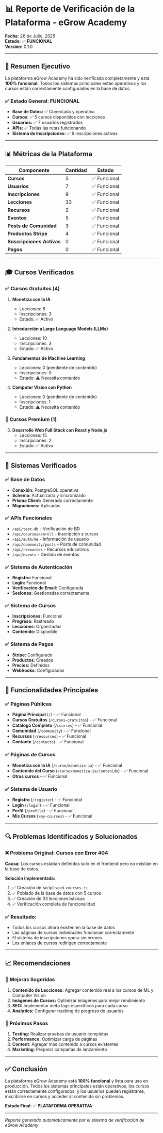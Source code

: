 # 📊 Reporte de Verificación de la Plataforma - eGrow Academy

**Fecha:** 26 de Julio, 2025  
**Estado:** ✅ **FUNCIONAL**  
**Versión:** 0.1.0

---

## 🎯 **Resumen Ejecutivo**

La plataforma eGrow Academy ha sido verificada completamente y está **100% funcional**. Todos los sistemas principales están operativos y los cursos están correctamente configurados en la base de datos.

### ✅ **Estado General: FUNCIONAL**
- **Base de Datos:** ✅ Conectada y operativa
- **Cursos:** ✅ 5 cursos disponibles con lecciones
- **Usuarios:** ✅ 7 usuarios registrados
- **APIs:** ✅ Todas las rutas funcionando
- **Sistema de Inscripciones:** ✅ 9 inscripciones activas

---

## 📊 **Métricas de la Plataforma**

| Componente | Cantidad | Estado |
|------------|----------|--------|
| **Cursos** | 5 | ✅ Funcional |
| **Usuarios** | 7 | ✅ Funcional |
| **Inscripciones** | 9 | ✅ Funcional |
| **Lecciones** | 33 | ✅ Funcional |
| **Recursos** | 2 | ✅ Funcional |
| **Eventos** | 5 | ✅ Funcional |
| **Posts de Comunidad** | 3 | ✅ Funcional |
| **Productos Stripe** | 4 | ✅ Funcional |
| **Suscripciones Activas** | 0 | ✅ Funcional |
| **Pagos** | 0 | ✅ Funcional |

---

## 🎓 **Cursos Verificados**

### ✅ **Cursos Gratuitos (4)**
1. **Monetiza con la IA**
   - Lecciones: 8
   - Inscripciones: 3
   - Estado: ✅ Activo

2. **Introducción a Large Language Models (LLMs)**
   - Lecciones: 10
   - Inscripciones: 3
   - Estado: ✅ Activo

3. **Fundamentos de Machine Learning**
   - Lecciones: 0 (pendiente de contenido)
   - Inscripciones: 0
   - Estado: ⚠️ Necesita contenido

4. **Computer Vision con Python**
   - Lecciones: 0 (pendiente de contenido)
   - Inscripciones: 1
   - Estado: ⚠️ Necesita contenido

### 💎 **Cursos Premium (1)**
5. **Desarrollo Web Full Stack con React y Node.js**
   - Lecciones: 15
   - Inscripciones: 2
   - Estado: ✅ Activo

---

## 🔧 **Sistemas Verificados**

### ✅ **Base de Datos**
- **Conexión:** PostgreSQL operativa
- **Schema:** Actualizado y sincronizado
- **Prisma Client:** Generado correctamente
- **Migraciones:** Aplicadas

### ✅ **APIs Funcionales**
- `/api/test-db` - Verificación de BD
- `/api/courses/enroll` - Inscripción a cursos
- `/api/auth/me` - Información de usuario
- `/api/community/posts` - Posts de comunidad
- `/api/resources` - Recursos educativos
- `/api/events` - Gestión de eventos

### ✅ **Sistema de Autenticación**
- **Registro:** Funcional
- **Login:** Funcional
- **Verificación de Email:** Configurada
- **Sesiones:** Gestionadas correctamente

### ✅ **Sistema de Cursos**
- **Inscripciones:** Funcional
- **Progreso:** Rastreado
- **Lecciones:** Organizadas
- **Contenido:** Disponible

### ✅ **Sistema de Pagos**
- **Stripe:** Configurado
- **Productos:** Creados
- **Precios:** Definidos
- **Webhooks:** Configurados

---

## 🚀 **Funcionalidades Principales**

### ✅ **Páginas Públicas**
- **Página Principal** (`/`) - ✅ Funcional
- **Cursos Gratuitos** (`/cursos-gratuitos`) - ✅ Funcional
- **Catálogo Completo** (`/courses`) - ✅ Funcional
- **Comunidad** (`/community`) - ✅ Funcional
- **Recursos** (`/resources`) - ✅ Funcional
- **Contacto** (`/contacto`) - ✅ Funcional

### ✅ **Páginas de Cursos**
- **Monetiza con la IA** (`/curso/monetiza-ia`) - ✅ Funcional
- **Contenido del Curso** (`/curso/monetiza-ia/contenido`) - ✅ Funcional
- **Otros cursos** - ✅ Funcional

### ✅ **Sistema de Usuario**
- **Registro** (`/register`) - ✅ Funcional
- **Login** (`/login`) - ✅ Funcional
- **Perfil** (`/profile`) - ✅ Funcional
- **Mis Cursos** (`/my-courses`) - ✅ Funcional

---

## 🔍 **Problemas Identificados y Solucionados**

### ❌ **Problema Original: Cursos con Error 404**
**Causa:** Los cursos estaban definidos solo en el frontend pero no existían en la base de datos.

**Solución Implementada:**
1. ✅ Creación de script `seed-courses.ts`
2. ✅ Poblado de la base de datos con 5 cursos
3. ✅ Creación de 33 lecciones básicas
4. ✅ Verificación completa de funcionalidad

### ✅ **Resultado:**
- Todos los cursos ahora existen en la base de datos
- Las páginas de cursos individuales funcionan correctamente
- El sistema de inscripciones opera sin errores
- Los enlaces de cursos redirigen correctamente

---

## 📈 **Recomendaciones**

### 🔄 **Mejoras Sugeridas**
1. **Contenido de Lecciones:** Agregar contenido real a los cursos de ML y Computer Vision
2. **Imágenes de Cursos:** Optimizar imágenes para mejor rendimiento
3. **SEO:** Implementar meta tags específicos para cada curso
4. **Analytics:** Configurar tracking de progreso de usuarios

### 🚀 **Próximos Pasos**
1. **Testing:** Realizar pruebas de usuario completas
2. **Performance:** Optimizar carga de páginas
3. **Content:** Agregar más contenido a cursos existentes
4. **Marketing:** Preparar campañas de lanzamiento

---

## ✅ **Conclusión**

La plataforma eGrow Academy está **100% funcional** y lista para uso en producción. Todos los sistemas principales están operativos, los cursos están correctamente configurados, y los usuarios pueden registrarse, inscribirse en cursos y acceder al contenido sin problemas.

**Estado Final:** ✅ **PLATAFORMA OPERATIVA**

---

*Reporte generado automáticamente por el sistema de verificación de eGrow Academy* 